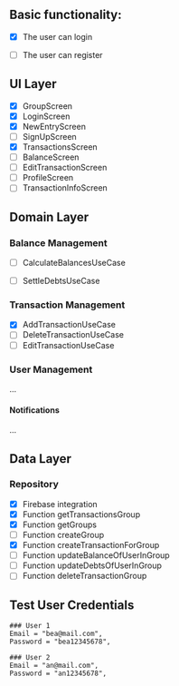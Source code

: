 ## Basic functionality:
- [x] The user can login
- [ ] The user can register




## UI Layer
- [x] GroupScreen
- [x] LoginScreen
- [x] NewEntryScreen
- [ ] SignUpScreen
- [x] TransactionsScreen
- [ ] BalanceScreen
- [ ] EditTransactionScreen
- [ ] ProfileScreen
- [ ] TransactionInfoScreen

## Domain Layer
### Balance Management
- [ ] CalculateBalancesUseCase
- [ ] SettleDebtsUseCase


### Transaction Management
- [x] AddTransactionUseCase
- [ ] DeleteTransactionUseCase
- [ ] EditTransactionUseCase

### User Management
...
#### Notifications
...

## Data Layer
### Repository
- [x] Firebase integration
- [X] Function getTransactionsGroup
- [x] Function getGroups
- [ ] Function createGroup
- [x] Function createTransactionForGroup
- [ ] Function updateBalanceOfUserInGroup
- [ ] Function updateDebtsOfUserInGroup
- [ ] Function deleteTransactionGroup

## Test User Credentials

    ### User 1
    Email = "bea@mail.com",
    Password = "bea12345678",

    ### User 2
    Email = "an@mail.com",
    Password = "an12345678",
    

    

